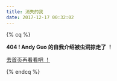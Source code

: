 ```yaml
---
title: 消失的我
date: 2017-12-17 00:32:02
---
```


{% cq %}






**404 ! Andy Guo 的自我介绍被虫洞掠走了 ！** 




[去首页再看看吧 ！](https://0123guoxiao.github.io/)





{% endcq %}